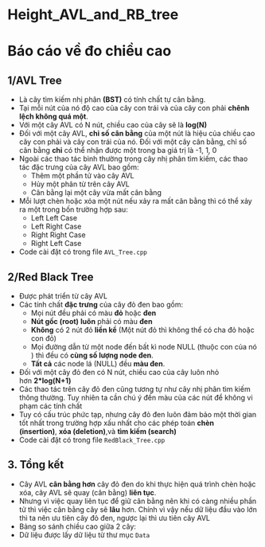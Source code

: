 # Height_AVL_and_RB_tree
# Báo cáo về đo chiều cao

## 1/AVL Tree

- Là cây tìm kiếm nhị phân **(BST)** có tính chất tự cân bằng.
- Tại mỗi nút của nó độ cao của cây con trái và của cây con phải **chênh lệch không quá một**.
- Với một cây AVL có N nút, chiều cao của cây sẽ là **log(N)**
- Đối với một cây AVL, **chỉ số cân bằng** của một nút là hiệu của chiều cao cây con phải và cây con trái của nó. Đối với một cây cân bằng, chỉ số cân bằng **chỉ** có thể nhận được một trong ba giá trị là -1, 1, 0
- Ngoài các thao tác bình thường trong cây nhị phân tìm kiếm, các thao tác đặc trưng của cây AVL bao gồm:
    - Thêm một phần tử vào cây AVL
    - Hủy một phân từ trên cây AVL
    - Cân bằng lại một cây vừa mất cân bằng
- Mỗi lượt chèn hoặc xóa một nút nếu xảy ra mất cân bằng thì có thể xảy ra một trong bốn trường hợp sau:
    - Left Left Case
    - Left Right Case
    - Right Right Case
    - Right Left Case
- Code cài đặt có trong file `AVL_Tree.cpp`

## 2/Red Black Tree

- Được phát triển từ cây AVL
- Các tính chất **đặc trưng** của cây đỏ đen bao gồm:
    - Mọi nút đều phải có màu **đỏ** hoặc **đen**
    - **Nút gốc (root)** **luôn** phải có màu **đen**
    - **Không** có 2 nút đỏ **liền kề** (Một nút đỏ thì không thể có cha đỏ hoặc con đỏ)
    - Mọi đường dẫn từ một node đến bất kì node NULL (thuộc con của nó ) thì đều có **cùng số lượng node đen**.
    - **Tất cả** các node lá (NULL) đều **màu đen**.
- Đối với một cây đỏ đen có N nút, chiều cao của cây luôn nhỏ hơn **2*log(N+1)**
- Các thao tác trên cây đỏ đen cũng tương tự như cây nhị phân tìm kiếm thông thường. Tuy nhiên ta cần chú ý đến màu của các nút để không vi phạm các tính chất
- Tuy có cấu trúc phức tạp, nhưng cây đỏ đen luôn đảm bảo một thời gian tốt nhất trong trường hợp xấu nhất cho các phép toán **chèn (insertion)**, **xóa (deletion)**,và **tìm kiếm (search)**
- Code cài đặt có trong file `RedBlack_Tree.cpp`

## 3. Tổng kết

- Cây AVL **cân bằng hơn** cây đỏ đen do khi thực hiện quá trình chèn hoặc xóa, cây AVL sẽ quay (cân bằng) **liên tục**.
- Nhưng vì việc quay liên tục để giữ cân bằng nên khi có càng nhiều phần tử thì việc cân bằng cây sẽ **lâu** hơn. Chính vì vậy nếu dữ liệu đầu vào lớn thì ta nên ưu tiên cây đỏ đen, ngược lại thì ưu tiên cây AVL
- Bảng so sánh chiều cao giữa 2 cây:
- Dữ liệu được lấy dữ liệu từ thư mục `Data`
